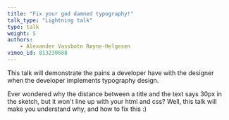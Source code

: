 ```yaml
---
title: "Fix your god damned typography!"
talk_type: "Lightning talk"
type: talk
weight: 5
authors:
    - Alexander Vassbotn Røyne-Helgesen
vimeo_id: 813230688
---
```

This talk will demonstrate the pains a developer have with the designer when the developer implements typography design. 

Ever wondered why the distance between a title and the text says 30px in the sketch, but it won't line up with your html and css? Well, this talk will make you understand why, and how to fix this :) 
